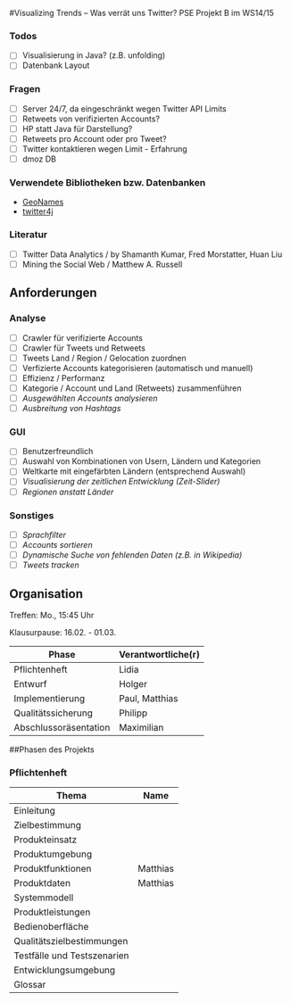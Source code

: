﻿#Visualizing Trends – Was verrät uns Twitter?
PSE Projekt B im WS14/15

### Todos
- [ ] Visualisierung in Java? (z.B. unfolding)
- [ ] Datenbank Layout

### Fragen
- [ ] Server 24/7, da eingeschränkt wegen Twitter API Limits
- [ ] Retweets von verifizierten Accounts?
- [ ] HP statt Java für Darstellung?
- [ ] Retweets pro Account oder pro Tweet? 
- [ ] Twitter kontaktieren wegen Limit - Erfahrung
- [ ] dmoz DB

### Verwendete Bibliotheken bzw. Datenbanken
* [GeoNames](http://www.geonames.org/)
* [twitter4j](http://twitter4j.org/en/index.html)

### Literatur
- [ ] Twitter Data Analytics / by Shamanth Kumar, Fred Morstatter, Huan Liu
- [ ] Mining the Social Web  / Matthew A. Russell

## Anforderungen
### Analyse
- [ ] Crawler für verifizierte Accounts
- [ ] Crawler für Tweets und Retweets
- [ ] Tweets Land / Region / Gelocation zuordnen
- [ ] Verfizierte Accounts kategorisieren (automatisch und manuell)
- [ ] Effizienz / Performanz
- [ ] Kategorie / Account und Land (Retweets) zusammenführen
- [ ] *Ausgewählten Accounts analysieren*
- [ ] *Ausbreitung von Hashtags*

### GUI
- [ ] Benutzerfreundlich
- [ ] Auswahl von Kombinationen von Usern, Ländern und Kategorien
- [ ] Weltkarte mit eingefärbten Ländern (entsprechend Auswahl)
- [ ] *Visualisierung der zeitlichen Entwicklung (Zeit-Slider)*
- [ ] *Regionen anstatt Länder*

### Sonstiges
- [ ] *Sprachfilter*
- [ ] *Accounts sortieren*
- [ ] *Dynamische Suche von fehlenden Daten (z.B. in Wikipedia)*
- [ ] *Tweets tracken*

## Organisation
Treffen: Mo., 15:45 Uhr

Klausurpause: 16.02. - 01.03.

Phase | Verantwortliche(r)
------------ | -------------
Pflichtenheft | Lidia
Entwurf | Holger
Implementierung | Paul, Matthias
Qualitätssicherung | Philipp
Abschlussoräsentation | Maximilian

##Phasen des Projekts

### Pflichtenheft
Thema | Name
----------- | ---------
Einleitung |
Zielbestimmung |
Produkteinsatz |
Produktumgebung |
Produktfunktionen | Matthias
Produktdaten | Matthias
Systemmodell | 
Produktleistungen |
Bedienoberfläche |
Qualitätszielbestimmungen |
Testfälle und Testszenarien |
Entwicklungsumgebung |
Glossar |
